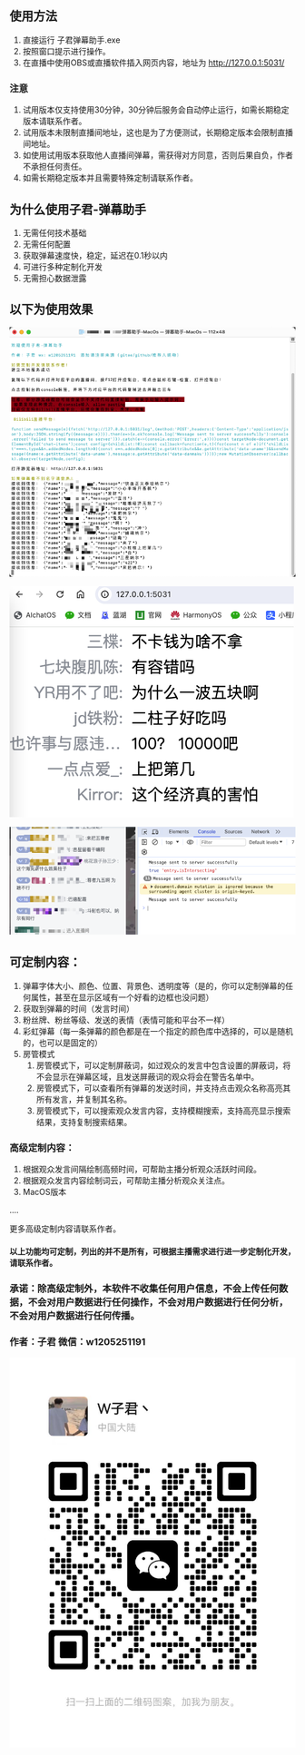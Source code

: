 ## 使用方法
1. 直接运行 子君弹幕助手.exe
2. 按照窗口提示进行操作。
3. 在直播中使用OBS或直播软件插入网页内容，地址为 http://127.0.0.1:5031/

### 注意
1. 试用版本仅支持使用30分钟，30分钟后服务会自动停止运行，如需长期稳定版本请联系作者。
2. 试用版本未限制直播间地址，这也是为了方便测试，长期稳定版本会限制直播间地址。
3. 如使用试用版本获取他人直播间弹幕，需获得对方同意，否则后果自负，作者不承担任何责任。
4. 如需长期稳定版本并且需要特殊定制请联系作者。

## 为什么使用子君-弹幕助手
1. 无需任何技术基础
2. 无需任何配置
3. 获取弹幕速度快，稳定，延迟在0.1秒以内
4. 可进行多种定制化开发
5. 无需担心数据泄露

## 以下为使用效果
![Alt text](./img/liveBarrage.jpg)

![Alt text](./img/web.jpg)

![Alt text](./img/live.jpg)

## 可定制内容：
1. 弹幕字体大小、颜色、位置、背景色、透明度等（是的，你可以定制弹幕的任何属性，甚至在显示区域有一个好看的边框也没问题）
2. 获取到弹幕的时间（发言时间）
3. 粉丝牌、粉丝等级、发送的表情（表情可能和平台不一样）
4. 彩虹弹幕（每一条弹幕的颜色都是在一个指定的颜色库中选择的，可以是随机的，也可以是固定的）
5. 房管模式
   1. 房管模式下，可以定制屏蔽词，如过观众的发言中包含设置的屏蔽词，将不会显示在弹幕区域，且发送屏蔽词的观众将会在警告名单中。
   2. 房管模式下，可以查看所有弹幕的发送时间，并支持点击观众名称高亮其所有发言，并复制其名称。
   3. 房管模式下，可以搜索观众发言内容，支持模糊搜索，支持高亮显示搜索结果，支持复制搜索结果。

### 高级定制内容：
1. 根据观众发言间隔绘制高频时间，可帮助主播分析观众活跃时间段。
2. 根据观众发言内容绘制词云，可帮助主播分析观众关注点。
3. MacOS版本

....

更多高级定制内容请联系作者。

#### 以上功能均可定制，列出的并不是所有，可根据主播需求进行进一步定制化开发，请联系作者。

### 承诺：除高级定制外，本软件不收集任何用户信息，不会上传任何数据，不会对用户数据进行任何操作，不会对用户数据进行任何分析，不会对用户数据进行任何传播。
### 作者：子君 微信：w1205251191
![Alt text](./img/wxCode.jpg)

